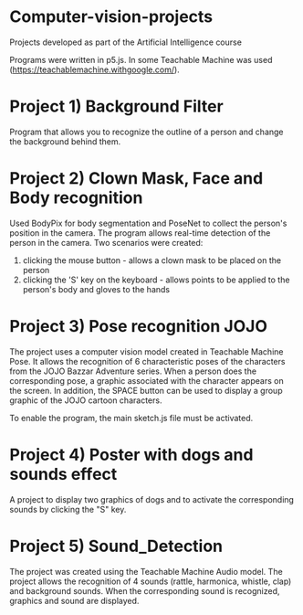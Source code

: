 # Computer-vision-projects
Projects developed as part of the Artificial Intelligence course 

Programs were written in p5.js. In some Teachable Machine was used (https://teachablemachine.withgoogle.com/). 

# Project 1) **Background Filter** 

Program that allows you to recognize the outline of a person and change the background behind them. 

# Project 2) **Clown Mask, Face and Body recognition**

Used BodyPix for body segmentation and PoseNet to collect the person's position in the camera. 
The program allows real-time detection of the person in the camera. Two scenarios were created:

  1) clicking the mouse button - allows a clown mask to be placed on the person 
  2) clicking the 'S' key on the keyboard - allows points to be applied to the person's body and gloves to the hands 

# Project 3) **Pose recognition JOJO**

The project uses a computer vision model created in Teachable Machine Pose.  It allows the recognition of 6 characteristic poses of the characters from the JOJO Bazzar Adventure series. When a person does the corresponding pose, a graphic associated with the character appears on the screen. In addition, the SPACE button can be used to display a group graphic of the JOJO cartoon characters. 

To enable the program, the main sketch.js file must be activated. 
 
# Project 4) **Poster with dogs and sounds effect**

A project to display two graphics of dogs and to activate the corresponding sounds by clicking the "S" key. 

# Project 5) **Sound_Detection** 

The project was created using the Teachable Machine Audio model.
The project allows the recognition of 4 sounds (rattle, harmonica, whistle, clap) and background sounds. When the corresponding sound is recognized, graphics and sound are displayed. 
